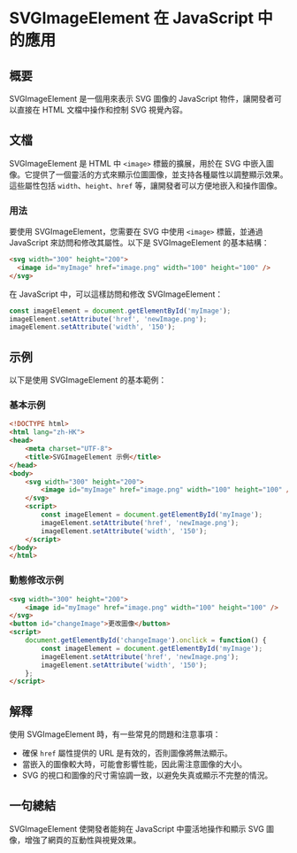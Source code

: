 <!--
Meta Description: # SVGImageElement 在 JavaScript 中的應用 ## 概要 SVGImageElement 是一個用來表示 SVG 圖像的 JavaScript 物件，讓開發者可以直接在 HTML 文檔中操作和控制 SVG 視覺內容。 ## 文檔 SVGImageElement 是 HTML...
Meta Keywords: svg, svgimageelement, width, imageelement, html
-->

# SVGImageElement 在 JavaScript 中的應用

## 概要
SVGImageElement 是一個用來表示 SVG 圖像的 JavaScript 物件，讓開發者可以直接在 HTML 文檔中操作和控制 SVG 視覺內容。

## 文檔
SVGImageElement 是 HTML 中 `<image>` 標籤的擴展，用於在 SVG 中嵌入圖像。它提供了一個靈活的方式來顯示位圖圖像，並支持各種屬性以調整顯示效果。這些屬性包括 `width`、`height`、`href` 等，讓開發者可以方便地嵌入和操作圖像。

### 用法
要使用 SVGImageElement，您需要在 SVG 中使用 `<image>` 標籤，並通過 JavaScript 來訪問和修改其屬性。以下是 SVGImageElement 的基本結構：

```html
<svg width="300" height="200">
  <image id="myImage" href="image.png" width="100" height="100" />
</svg>
```

在 JavaScript 中，可以這樣訪問和修改 SVGImageElement：

```javascript
const imageElement = document.getElementById('myImage');
imageElement.setAttribute('href', 'newImage.png');
imageElement.setAttribute('width', '150');
```

## 示例
以下是使用 SVGImageElement 的基本範例：

### 基本示例
```html
<!DOCTYPE html>
<html lang="zh-HK">
<head>
    <meta charset="UTF-8">
    <title>SVGImageElement 示例</title>
</head>
<body>
    <svg width="300" height="200">
        <image id="myImage" href="image.png" width="100" height="100" />
    </svg>
    <script>
        const imageElement = document.getElementById('myImage');
        imageElement.setAttribute('href', 'newImage.png');
        imageElement.setAttribute('width', '150');
    </script>
</body>
</html>
```

### 動態修改示例
```html
<svg width="300" height="200">
    <image id="myImage" href="image.png" width="100" height="100" />
</svg>
<button id="changeImage">更改圖像</button>
<script>
    document.getElementById('changeImage').onclick = function() {
        const imageElement = document.getElementById('myImage');
        imageElement.setAttribute('href', 'newImage.png');
        imageElement.setAttribute('width', '150');
    };
</script>
```

## 解釋
使用 SVGImageElement 時，有一些常見的問題和注意事項：
- 確保 `href` 屬性提供的 URL 是有效的，否則圖像將無法顯示。
- 當嵌入的圖像較大時，可能會影響性能，因此需注意圖像的大小。
- SVG 的視口和圖像的尺寸需協調一致，以避免失真或顯示不完整的情況。

## 一句總結
SVGImageElement 使開發者能夠在 JavaScript 中靈活地操作和顯示 SVG 圖像，增強了網頁的互動性與視覺效果。